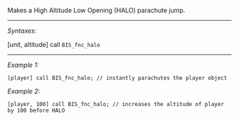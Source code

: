 Makes a High Altitude Low Opening (HALO) parachute jump.


---
*Syntaxes:*

[unit, altitude] call `BIS_fnc_halo`

---
*Example 1:*

```sqf
[player] call BIS_fnc_halo; // instantly parachutes the player object
```

*Example 2:*

```sqf
[player, 100] call BIS_fnc_halo; // increases the altitude of player by 100 before HALO
```